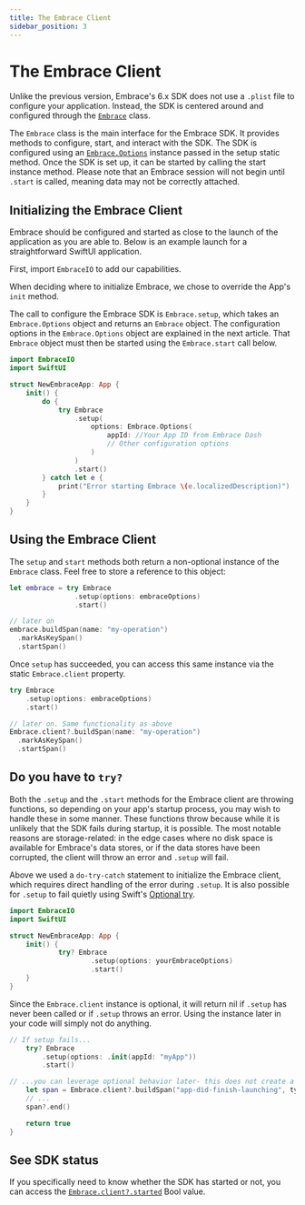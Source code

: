 ```yaml
---
title: The Embrace Client
sidebar_position: 3
---
```


# The Embrace Client

Unlike the previous version, Embrace's 6.x SDK does not use a `.plist` file to configure your application. Instead, the SDK is centered around and configured through the [`Embrace`](https://github.com/embrace-io/embrace-apple-sdk/blob/main/Sources/EmbraceCore/Embrace.swift) class.

The `Embrace` class is the main interface for the Embrace SDK. It provides methods to configure, start, and interact with the SDK. The SDK is configured using an [`Embrace.Options`](https://github.com/embrace-io/embrace-apple-sdk/blob/main/Sources/EmbraceCore/Options/Embrace%2BOptions.swift) instance passed in the setup static method. Once the SDK is set up, it can be started by calling the start instance method. Please note that an Embrace session will not begin until `.start` is called, meaning data may not be correctly attached.

## Initializing the Embrace Client

Embrace should be configured and started as close to the launch of the application as you are able to. Below is an example launch for a straightforward SwiftUI application.

First, import `EmbraceIO` to add our capabilities. 

When deciding where to initialize Embrace, we chose to override the App's `init` method. 

The call to configure the Embrace SDK is `Embrace.setup`, which takes an `Embrace.Options` object and returns an `Embrace` object. The configuration options in the `Embrace.Options` object are explained in the next article. That `Embrace` object must then be started using the `Embrace.start` call below.

```swift
import EmbraceIO
import SwiftUI

struct NewEmbraceApp: App {
    init() {
        do {
            try Embrace
                .setup(
                    options: Embrace.Options(
                        appId: //Your App ID from Embrace Dash
                        // Other configuration options
                    )
                )
                .start()
        } catch let e {
            print("Error starting Embrace \(e.localizedDescription)")
        }
    }
}
```

## Using the Embrace Client

The `setup` and `start` methods both return a non-optional instance of the `Embrace` class.
Feel free to store a reference to this object:

```swift
let embrace = try Embrace
                .setup(options: embraceOptions)
                .start()

// later on
embrace.buildSpan(name: "my-operation")
  .markAsKeySpan()
  .startSpan()
```

Once `setup` has succeeded, you can access this same instance via the static `Embrace.client` property.

```swift
try Embrace
    .setup(options: embraceOptions)
    .start()

// later on. Same functionality as above
Embrace.client?.buildSpan(name: "my-operation")
  .markAsKeySpan()
  .startSpan()
```

## Do you have to `try?`

Both the `.setup` and the `.start` methods for the Embrace client are throwing functions, so depending on your app's startup process, you may wish to handle these in some manner. These functions throw because while it is unlikely that the SDK fails during startup, it is possible. The most notable reasons are storage-related: in the edge cases where no disk space is available for Embrace's data stores, or if the data stores have been corrupted, the client will throw an error and `.setup` will fail.

Above we used a `do-try-catch` statement to initialize the Embrace client, which requires direct handling of the error during `.setup`. It is also possible for `.setup` to fail quietly using Swift's [Optional try](https://docs.swift.org/swift-book/documentation/the-swift-programming-language/errorhandling/#Converting-Errors-to-Optional-Values). 

```swift
import EmbraceIO
import SwiftUI

struct NewEmbraceApp: App {
    init() {
            try? Embrace
                    .setup(options: yourEmbraceOptions)
                    .start()
    }
}
```

Since the `Embrace.client` instance is optional, it will return nil if `.setup` has never been called or if `.setup` throws an error. Using the instance later in your code will simply not do anything.

```swift
// If setup fails...
    try? Embrace
        .setup(options: .init(appId: "myApp"))
        .start()

// ...you can leverage optional behavior later- this does not create a span
    let span = Embrace.client?.buildSpan("app-did-finish-launching", type: .performance)
    // ...
    span?.end()

    return true
}
```
## See SDK status

If you specifically need to know whether the SDK has started or not, you can access the [`Embrace.client?.started`](https://github.com/embrace-io/embrace-apple-sdk/blob/main/Sources/EmbraceCore/Embrace.swift#L43) Bool value.